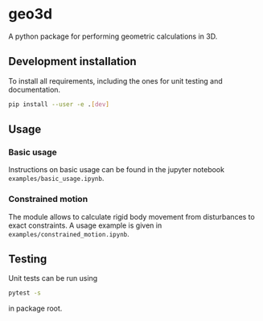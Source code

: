 # geo3d

A python package for performing geometric calculations in 3D.


## Development installation 
To install all requirements, including the ones for unit testing and documentation.

```sh
pip install --user -e .[dev]
```

## Usage 

### Basic usage
Instructions on basic usage can be found in the jupyter notebook
`examples/basic_usage.ipynb`.

### Constrained motion
The module allows to calculate rigid body movement from disturbances to exact constraints. 
A usage example is given in
`examples/constrained_motion.ipynb`.

## Testing
Unit tests can be run using 
```sh
pytest -s 
```
in package root. 